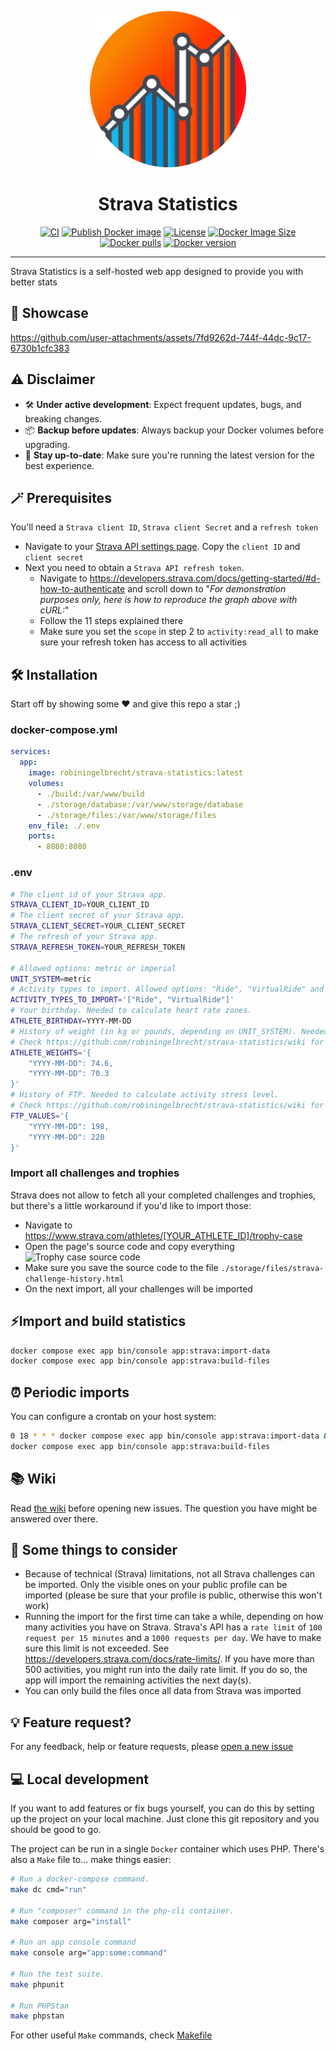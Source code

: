 <p align="center">
  <img src="public/assets/images/logo.png" width="250" alt="Logo" >
</p>

<h1 align="center">Strava Statistics</h1>

<p align="center">
<a href="https://github.com/robiningelbrecht/strava-statistics/actions/workflows/ci.yml"><img src="https://github.com/robiningelbrecht/strava-statistics/actions/workflows/ci.yml/badge.svg" alt="CI"></a>
<a href="https://github.com/robiningelbrecht/strava-statistics/actions/workflows/docker-image.yml"><img src="https://github.com/robiningelbrecht/strava-statistics/actions/workflows/docker-image.yml/badge.svg" alt="Publish Docker image"></a>
<a href="https://raw.githubusercontent.com/robiningelbrecht/strava-statistics/refs/heads/master/LICENSE"><img src="https://img.shields.io/github/license/robiningelbrecht/strava-statistics?color=428f7e&logo=open%20source%20initiative&logoColor=white" alt="License"></a>
<a href="https://hub.docker.com/r/robiningelbrecht/strava-statistics"><img src="https://img.shields.io/docker/image-size/robiningelbrecht/strava-statistics" alt="Docker Image Size"></a>
<a href="https://hub.docker.com/r/robiningelbrecht/strava-statistics"><img src="https://img.shields.io/docker/pulls/robiningelbrecht/strava-statistics" alt="Docker pulls"></a>
<a href="https://hub.docker.com/r/robiningelbrecht/strava-statistics"><img src="https://img.shields.io/docker/v/robiningelbrecht/strava-statistics?sort=semver" alt="Docker version"></a>
</p>

---

Strava Statistics is a self-hosted web app designed to provide you with better stats

## 📸 Showcase

https://github.com/user-attachments/assets/7fd9262d-744f-44dc-9c17-6730b1cfc383

## ⚠️ Disclaimer

* 🛠️ __Under active development__: Expect frequent updates, bugs, and breaking changes.
* 📦 __Backup before updates__: Always backup your Docker volumes before upgrading.
* 🔄 __Stay up-to-date__: Make sure you're running the latest version for the best experience.

## 🪄 Prerequisites

You'll need a `Strava client ID`, `Strava client Secret` and a `refresh token`

* Navigate to your [Strava API settings page](https://www.strava.com/settings/api).
  Copy the `client ID` and `client secret`
* Next you need to obtain a `Strava API refresh token`. 
    * Navigate to https://developers.strava.com/docs/getting-started/#d-how-to-authenticate
      and scroll down to "_For demonstration purposes only, here is how to reproduce the graph above with cURL:_"
    * Follow the 11 steps explained there
    * Make sure you set the `scope` in step 2 to `activity:read_all` to make sure your refresh token has access to all activities

## 🛠️ Installation 

Start off by showing some ❤️ and give this repo a star ;)

### docker-compose.yml

```yml
services:
  app:
    image: robiningelbrecht/strava-statistics:latest
    volumes:
      - ./build:/var/www/build
      - ./storage/database:/var/www/storage/database
      - ./storage/files:/var/www/storage/files
    env_file: ./.env
    ports:
      - 8080:8080
```

### .env

```bash
# The client id of your Strava app.
STRAVA_CLIENT_ID=YOUR_CLIENT_ID
# The client secret of your Strava app.
STRAVA_CLIENT_SECRET=YOUR_CLIENT_SECRET
# The refresh of your Strava app.
STRAVA_REFRESH_TOKEN=YOUR_REFRESH_TOKEN

# Allowed options: metric or imperial
UNIT_SYSTEM=metric
# Activity types to import. Allowed options: "Ride", "VirtualRide" and "Run"
ACTIVITY_TYPES_TO_IMPORT='["Ride", "VirtualRide"]'
# Your birthday. Needed to calculate heart rate zones.
ATHLETE_BIRTHDAY=YYYY-MM-DD
# History of weight (in kg or pounds, depending on UNIT_SYSTEM). Needed to calculate relative w/kg.
# Check https://github.com/robiningelbrecht/strava-statistics/wiki for more info.
ATHLETE_WEIGHTS='{
    "YYYY-MM-DD": 74.6,
    "YYYY-MM-DD": 70.3
}'
# History of FTP. Needed to calculate activity stress level.
# Check https://github.com/robiningelbrecht/strava-statistics/wiki for more info.
FTP_VALUES='{
    "YYYY-MM-DD": 198,
    "YYYY-MM-DD": 220
}'
```

### Import all challenges and trophies

Strava does not allow to fetch all your completed challenges and trophies, but there's a little workaround if you'd like to import those:
* Navigate to https://www.strava.com/athletes/[YOUR_ATHLETE_ID]/trophy-case
* Open the page's source code and copy everything
  ![Trophy case source code](public/assets/images/readme/trophy-case-source-code.png)
* Make sure you save the source code to the file `./storage/files/strava-challenge-history.html`
* On the next import, all your challenges will be imported

## ⚡️Import and build statistics

```bash
docker compose exec app bin/console app:strava:import-data
docker compose exec app bin/console app:strava:build-files
```

## ⏰ Periodic imports

You can configure a crontab on your host system:

```bash
0 18 * * * docker compose exec app bin/console app:strava:import-data && 
docker compose exec app bin/console app:strava:build-files
```

## 📚 Wiki

Read [the wiki](https://github.com/robiningelbrecht/strava-statistics/wiki) before opening new issues. The question you have might be answered over there.

## 🧐 Some things to consider

* Because of technical (Strava) limitations, not all Strava challenges can be imported. Only the visible ones on your public profile can be imported
  (please be sure that your profile is public, otherwise this won't work)
* Running the import for the first time can take a while, depending on how many activities you have on Strava.
  Strava's API has a `rate limit` of `100 request per 15 minutes` and a `1000 requests per day`. We have to make sure
  this limit is not exceeded. See https://developers.strava.com/docs/rate-limits/. If you have more than 500 activities,
  you might run into the daily rate limit. If you do so, the app will import the remaining activities the next day(s).
* You can only build the files once all data from Strava was imported

## 💡 Feature request?

For any feedback, help or feature requests, please [open a new issue](https://github.com/robiningelbrecht/strava-statistics/issues/new/choose)

## 💻 Local development

If you want to add features or fix bugs yourself, you can do this by setting up the project on your local machine.
Just clone this git repository and you should be good to go.

The project can be run in a single `Docker` container which uses PHP.
There's also a `Make` file to... make things easier:

```bash
# Run a docker-compose command.
make dc cmd="run"

# Run "composer" command in the php-cli container.
make composer arg="install"

# Run an app console command
make console arg="app:some:command"

# Run the test suite.
make phpunit

# Run PHPStan
make phpstan
```

For other useful `Make` commands, check [Makefile](Makefile)
